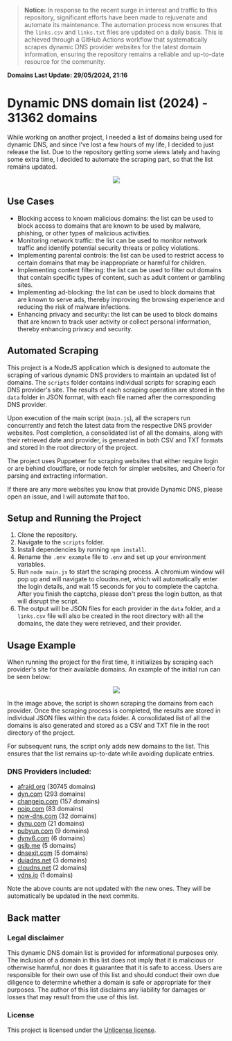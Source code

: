 > **Notice:** In response to the recent surge in interest and traffic to this repository, significant efforts have been made to rejuvenate and automate its maintenance. The automation process now ensures that the `links.csv` and `links.txt` files are updated on a daily basis. This is achieved through a GitHub Actions workflow that systematically scrapes dynamic DNS provider websites for the latest domain information, ensuring the repository remains a reliable and up-to-date resource for the community.

**Domains Last Update: 29/05/2024, 21:16**

# Dynamic DNS domain list (2024) - 31362 domains

While working on another project, I needed a list of domains being used for dynamic DNS, and since I've lost a few hours of my life, I decided to just release the list. Due to the repository getting some views lately and having some extra time, I decided to automate the scraping part, so that the list remains updated.

<div align="center">
  <kbd>
    <img src="https://i.imgur.com/GPecoyu.png" />
  </kbd>
</div>

## Use Cases

- Blocking access to known malicious domains: the list can be used to block access to domains that are known to be used by malware, phishing, or other types of malicious activities.
- Monitoring network traffic: the list can be used to monitor network traffic and identify potential security threats or policy violations.
- Implementing parental controls: the list can be used to restrict access to certain domains that may be inappropriate or harmful for children.
- Implementing content filtering: the list can be used to filter out domains that contain specific types of content, such as adult content or gambling sites.
- Implementing ad-blocking: the list can be used to block domains that are known to serve ads, thereby improving the browsing experience and reducing the risk of malware infections.
- Enhancing privacy and security: the list can be used to block domains that are known to track user activity or collect personal information, thereby enhancing privacy and security.

## Automated Scraping

This project is a NodeJS application which is designed to automate the scraping of various dynamic DNS providers to maintain an updated list of domains. The `scripts` folder contains individual scripts for scraping each DNS provider's site. The results of each scraping operation are stored in the `data` folder in JSON format, with each file named after the corresponding DNS provider.

Upon execution of the main script (`main.js`), all the scrapers run concurrently and fetch the latest data from the respective DNS provider websites. Post completion, a consolidated list of all the domains, along with their retrieved date and provider, is generated in both CSV and TXT formats and stored in the root directory of the project.

The project uses Puppeteer for scraping websites that either require login or are behind cloudflare, or node fetch for simpler websites, and Cheerio for parsing and extracting information.

If there are any more websites you know that provide Dynamic DNS, please open an issue, and I will automate that too.


## Setup and Running the Project

1. Clone the repository.
2. Navigate to the `scripts` folder.
3. Install dependencies by running `npm install`.
4. Rename the `.env example` file to `.env` and set up your environment variables.
5. Run `node main.js` to start the scraping process. A chromium window will pop up and will navigate to cloudns.net, which will automatically enter the login details, and wait 15 seconds for you to complete the captcha. After you finish the captcha, please don't press the login button, as that will disrupt the script.
6. The output will be JSON files for each provider in the `data` folder, and a `links.csv` file will also be created in the root directory with all the domains, the date they were retrieved, and their provider.

## Usage Example

When running the project for the first time, it initializes by scraping each provider's site for their available domains. An example of the initial run can be seen below:

<div align="center">
  <kbd>
    <img src="https://i.imgur.com/lUoaWfC.png" />
  </kbd>
</div>

In the image above, the script is shown scraping the domains from each provider. Once the scraping process is completed, the results are stored in individual JSON files within the `data` folder. A consolidated list of all the domains is also generated and stored as a CSV and TXT file in the root directory of the project.

For subsequent runs, the script only adds new domains to the list. This ensures that the list remains up-to-date while avoiding duplicate entries.


### DNS Providers included:
- [afraid.org](https://afraid.org/) (30745 domains)
- [dyn.com](https://dyn.com/) (293 domains)
- [changeip.com](https://changeip.com/) (157 domains)
- [noip.com](https://noip.com/) (83 domains) 
- [now-dns.com](https://now-dns.com/) (32 domains)
- [dynu.com](https://dynu.com/) (21 domains)
- [pubyun.com](https://pubyun.com/) (9 domains)
- [dynv6.com](https://dynv6.com/) (6 domains)
- [gslb.me](https://gslb.me/) (5 domains)
- [dnsexit.com](https://dnsexit.com/) (5 domains)
- [duiadns.net](https://duiadns.net/) (3 domains)
- [cloudns.net](https://cloudns.net/) (2 domains)
- [ydns.io](https://ydns.io/) (1 domains)

Note the above counts are not updated with the new ones.
They will be automatically be updated in the next commits.

## Back matter

### Legal disclaimer

This dynamic DNS domain list is provided for informational purposes only. The inclusion of a domain in this list does not imply that it is malicious or otherwise harmful, nor does it guarantee that it is safe to access.
Users are responsible for their own use of this list and should conduct their own due diligence to determine whether a domain is safe or appropriate for their purposes. The author of this list disclaims any liability for damages or losses that may result from the use of this list.

### License

This project is licensed under the [Unlicense license](LICENSE).
